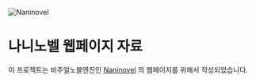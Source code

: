 ![Naninovel](https://naninovel.com/hero.png) 

# 나니노벨 웹페이지 자료

이 프로젝트는 비주얼노블엔진인 [Naninovel](https://naninovel.com) 의 웹페이지를 위해서 작성되었습니다.
